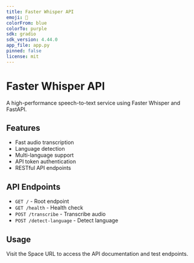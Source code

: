```yaml
---
title: Faster Whisper API
emoji: 🎤
colorFrom: blue
colorTo: purple
sdk: gradio
sdk_version: 4.44.0
app_file: app.py
pinned: false
license: mit
---
```


# Faster Whisper API

A high-performance speech-to-text service using Faster Whisper and FastAPI.

## Features

- Fast audio transcription
- Language detection
- Multi-language support
- API token authentication
- RESTful API endpoints

## API Endpoints

- `GET /` - Root endpoint
- `GET /health` - Health check
- `POST /transcribe` - Transcribe audio
- `POST /detect-language` - Detect language

## Usage

Visit the Space URL to access the API documentation and test endpoints. 